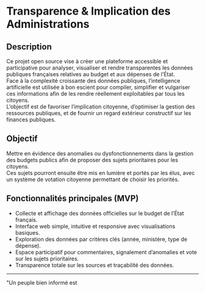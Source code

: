# Transparence & Implication des Administrations

## Description

Ce projet open source vise à créer une plateforme accessible et participative pour analyser, visualiser et rendre transparentes les données publiques françaises relatives au budget et aux dépenses de l’État.  
Face à la complexité croissante des données publiques, l’intelligence artificielle est utilisée à bon escient pour compiler, simplifier et vulgariser ces informations afin de les rendre réellement exploitables par tous les citoyens.  
L’objectif est de favoriser l’implication citoyenne, d’optimiser la gestion des ressources publiques, et de fournir un regard extérieur constructif sur les finances publiques.

## Objectif

Mettre en évidence des anomalies ou dysfonctionnements dans la gestion des budgets publics afin de proposer des sujets prioritaires pour les citoyens.  
Ces sujets pourront ensuite être mis en lumière et portés par les élus, avec un système de votation citoyenne permettant de choisir les priorités.

## Fonctionnalités principales (MVP)

- Collecte et affichage des données officielles sur le budget de l’État français.  
- Interface web simple, intuitive et responsive avec visualisations basiques.  
- Exploration des données par critères clés (année, ministère, type de dépense).  
- Espace participatif pour commentaires, signalement d’anomalies et vote sur les sujets prioritaires.  
- Transparence totale sur les sources et traçabilité des données.

---

"Un peuple bien informé est

